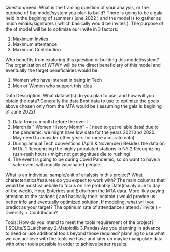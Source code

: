 Question/need:
What is the framing question of your analysis, or the purpose of the model/system you plan to build?
There is going to be a gala held in the begining of summer ( june 2022 ) and the model is to gather as much emails/signitures ( which basically would be invites ).
The purpose of the of model will be to optimize our invite in 3 factors:
1. Maximum Invites
2. Maximum attentance 
4. Maximum Contribution


Who benefits from exploring this question or building this model/system?
The organization of WTWY will be the direct beneficiary of this model and eventually the target beneficairies would be:
1. Women who have interest in being in Tech 
2. Men or Wemon who support this idea


Data Description:
What dataset(s) do you plan to use, and how will you obtain the data?
Generally the data Best data to use to optimize the goals above chosen only from the MTA would be ( assuming the gala is begining of June 2022)
1. Data from a month before the event 
2. March is " Women History Month" - 
( need to get reliable data! due to the pandemic, we might have low data for the years 2021 and 2020. May need to consider other years for more accurate data)
3. During annual Tech conventions (April & November) 
Besides the data on MTA:
1.Recognizing the highly populated stations in NY
2.Recognizing rush-rush hours ( might not get signitues die to rushing)
3. The event is going to be during Covid Pandemic, so do want to have a safe event with mostly vaccinated people.

What is an individual sample/unit of analysis in this project? What characteristics/features do you expect to work with?
The main columns that would be most valuebale to focus on are probably Date(mainly due to day of the week), Hour, Enterires and Exits from the MTA data.
More likly paying attention to the stations ( and basically their locatoin ) would provide us better info and eventually optimized solution.
If modeling, what will you predict as your target? The optimum rate of attendance ( attend / invite ) + Diversity + Contribution?

Tools:
How do you intend to meet the tools requirement of the project?
1.SQLite/SQLalchamey
2.Matplotlib
3.Pandas
Are you planning in advance to need or use additional tools beyond those required?
planning to use what we can achieve with the tools we have and later on maybe manipulate data with other tools possible in order to achieve better results.
